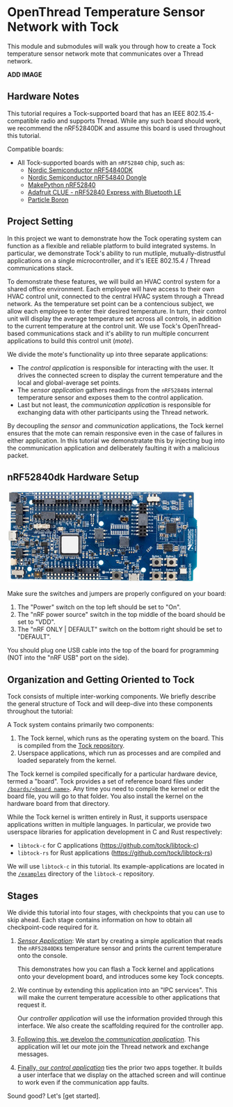 # OpenThread Temperature Sensor Network with Tock

This module and submodules will walk you through how to create a Tock
temperature sensor network mote that communicates over a Thread network.

**ADD IMAGE**

## Hardware Notes

This tutorial requires a Tock-supported board that has an IEEE
802.15.4-compatible radio and supports Thread. While any such board
should work, we recommend the nRF52840DK and assume this board is used
throughout this tutorial.

Compatible boards:
- All Tock-supported boards with an `nRF52840` chip, such as:
  - [Nordic Semiconductor nRF54840DK](https://github.com/tock/tock/tree/master/boards/nordic/nrf52840dk)
  - [Nordic Semiconductor nRF54840 Dongle](https://github.com/tock/tock/tree/master/boards/nordic/nrf52840_dongle)
  - [MakePython nRF52840](https://github.com/tock/tock/tree/master/boards/nordic/makepython-nrf52840)
  - [Adafruit CLUE - nRF52840 Express with Bluetooth LE](https://github.com/tock/tock/tree/master/boards/nordic/clue_nrf52840)
  - [Particle Boron](https://github.com/tock/tock/tree/master/boards/nordic/particle_boron)

## Project Setting

In this project we want to demonstrate how the Tock operating system can
function as a flexible and reliable platform to build integrated systems. In
particular, we demonstrate Tock's ability to run mutliple, mutually-distrustful
applications on a single microcontroller, and it's IEEE 802.15.4 / Thread
communications stack.

To demonstrate these features, we will build an HVAC control system for a shared
office environment. Each employee will have access to their own HVAC control
unit, connected to the central HVAC system through a Thread network. As the
temperature set point can be a contencious subject, we allow each employee to
enter their desired temperature. In turn, their control unit will display the
average temperature set across all controls, in addition to the current
temperature at the control unit. We use Tock's OpenThread-based communications
stack and it's ability to run multiple concurrent applications to build this
control unit (*mote*).

We divide the mote's functionality up into three separate applications:
- The *control application* is responsible for interacting with the user. It
  drives the connected screen to display the current temperature and the local
  and global-average set points.
- The *sensor application* gathers readings from the `nRF52840`s internal
  temperature sensor and exposes them to the control application.
- Last but not least, the *communication application* is responsible for
  exchanging data with other participants using the Thread network.

By decoupling the *sensor* and *communication* applications, the Tock kernel
ensures that the mote can remain responsive even in the case of failures in
either application. In this tutorial we demonstratate this by injecting bug into
the communication application and deliberately faulting it with a malicious
packet.

## nRF52840dk Hardware Setup

![nRF52840dk](../../imgs/nrf52840dk.jpg)

Make sure the switches and jumpers are properly configured on your board:
1. The "Power" switch on the top left should be set to "On".
2. The "nRF power source" switch in the top middle of the board should be set to
   "VDD".
3. The "nRF ONLY | DEFAULT" switch on the bottom right should be set to
   "DEFAULT".

You should plug one USB cable into the top of the board for programming (NOT
into the "nRF USB" port on the side).

## Organization and Getting Oriented to Tock

Tock consists of multiple inter-working components. We briefly describe the
general structure of Tock and will deep-dive into these components throughout
the tutorial:

A Tock system contains primarily two components:

1. The Tock kernel, which runs as the operating system on the board. This is
   compiled from the [Tock repository](https://github.com/tock/tock).
2. Userspace applications, which run as processes and are compiled and loaded
   separately from the kernel.

The Tock kernel is compiled specifically for a particular hardware device,
termed a "board". Tock provides a set of reference board files under
[`/boards/<board name>`](https://github.com/tock/tock/tree/master/boards). Any
time you need to compile the kernel or edit the board file, you will go to that
folder. You also install the kernel on the hardware board from that directory.

While the Tock kernel is written entirely in Rust, it supports userspace
applications written in multiple languages. In particular, we provide two
userspace libraries for application development in C and Rust respectively:
- `libtock-c` for C applications (https://github.com/tock/libtock-c)
- `libtock-rs` for Rust applications (https://github.com/tock/libtock-rs)

We will use `libtock-c` in this tutorial. Its example-applications are located
in the [`/examples`](https://github.com/tock/libtock-c/tree/master/examples)
directory of the `libtock-c` repository.

## Stages

We divide this tutorial into four stages, with checkpoints that you can use to
skip ahead. Each stage contains information on how to obtain all checkpoint-code
required for it.

1. [*Sensor Application*](sensor-app): We start by creating a simple application
   that reads the `nRF52840DK`s temperature sensor and prints the current
   temperature onto the console.

   This demonstrates how you can flash a Tock kernel and applications onto your
   development board, and introduces some key Tock concepts.

2. We continue by extending this application into an "IPC
   services". This will make the current temperature accessible to
   other applications that request it.

   Our *controller application* will use the information provided through this
   interface. We also create the scaffolding required for the controller app.

3. [Following this, we develop the *communication application*](comms-app). This
   application will let our mote join the Thread network and exchange messages.

4. [Finally, our *control application*](control-app) ties the prior two apps
   together. It builds a user interface that we display on the attached screen
   and will continue to work even if the communication app faults.

Sound good? Let's [get started].
